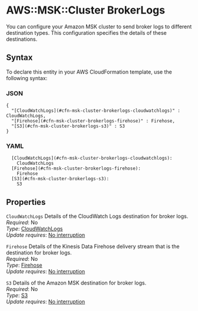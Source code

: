 # AWS::MSK::Cluster BrokerLogs<a name="aws-properties-msk-cluster-brokerlogs"></a>

You can configure your Amazon MSK cluster to send broker logs to different destination types\. This configuration specifies the details of these destinations\.

## Syntax<a name="aws-properties-msk-cluster-brokerlogs-syntax"></a>

To declare this entity in your AWS CloudFormation template, use the following syntax:

### JSON<a name="aws-properties-msk-cluster-brokerlogs-syntax.json"></a>

```
{
  "[CloudWatchLogs](#cfn-msk-cluster-brokerlogs-cloudwatchlogs)" : CloudWatchLogs,
  "[Firehose](#cfn-msk-cluster-brokerlogs-firehose)" : Firehose,
  "[S3](#cfn-msk-cluster-brokerlogs-s3)" : S3
}
```

### YAML<a name="aws-properties-msk-cluster-brokerlogs-syntax.yaml"></a>

```
  [CloudWatchLogs](#cfn-msk-cluster-brokerlogs-cloudwatchlogs):
    CloudWatchLogs
  [Firehose](#cfn-msk-cluster-brokerlogs-firehose):
    Firehose
  [S3](#cfn-msk-cluster-brokerlogs-s3):
    S3
```

## Properties<a name="aws-properties-msk-cluster-brokerlogs-properties"></a>

`CloudWatchLogs` <a name="cfn-msk-cluster-brokerlogs-cloudwatchlogs"></a>
Details of the CloudWatch Logs destination for broker logs\.  
_Required_: No  
_Type_: [CloudWatchLogs](aws-properties-msk-cluster-cloudwatchlogs.md)  
_Update requires_: [No interruption](https://docs.aws.amazon.com/AWSCloudFormation/latest/UserGuide/using-cfn-updating-stacks-update-behaviors.html#update-no-interrupt)

`Firehose` <a name="cfn-msk-cluster-brokerlogs-firehose"></a>
Details of the Kinesis Data Firehose delivery stream that is the destination for broker logs\.  
_Required_: No  
_Type_: [Firehose](aws-properties-msk-cluster-firehose.md)  
_Update requires_: [No interruption](https://docs.aws.amazon.com/AWSCloudFormation/latest/UserGuide/using-cfn-updating-stacks-update-behaviors.html#update-no-interrupt)

`S3` <a name="cfn-msk-cluster-brokerlogs-s3"></a>
Details of the Amazon MSK destination for broker logs\.  
_Required_: No  
_Type_: [S3](aws-properties-msk-cluster-s3.md)  
_Update requires_: [No interruption](https://docs.aws.amazon.com/AWSCloudFormation/latest/UserGuide/using-cfn-updating-stacks-update-behaviors.html#update-no-interrupt)
